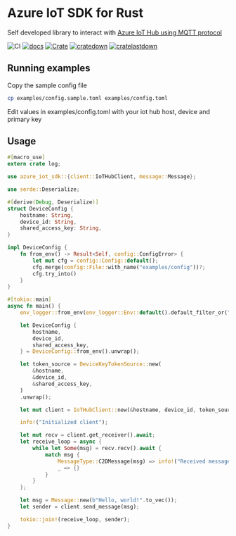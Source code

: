 # Azure IoT SDK for Rust

Self developed library to interact with [Azure IoT Hub using MQTT protocol](https://docs.microsoft.com/en-us/azure/iot-hub/iot-hub-mqtt-support)

![CI](https://github.com/damienpontifex/azure-iot-sdk-rs/workflows/CI/badge.svg)
[![docs](https://docs.rs/azure_iot_sdk/badge.svg)](https://docs.rs/azure_iot_sdk)
[![Crate](https://img.shields.io/crates/v/azure_iot_sdk.svg)](https://crates.io/crates/azure_iot_sdk)
[![cratedown](https://img.shields.io/crates/d/azure_iot_sdk.svg)](https://crates.io/crates/azure_iot_sdk)
[![cratelastdown](https://img.shields.io/crates/dv/azure_iot_sdk.svg)](https://crates.io/crates/azure_iot_sdk)

## Running examples
Copy the sample config file
```bash
cp examples/config.sample.toml examples/config.toml
```

Edit values in examples/config.toml with your iot hub host, device and primary key

## Usage

```rust
#[macro_use]
extern crate log;

use azure_iot_sdk::{client::IoTHubClient, message::Message};

use serde::Deserialize;

#[derive(Debug, Deserialize)]
struct DeviceConfig {
    hostname: String,
    device_id: String,
    shared_access_key: String,
}

impl DeviceConfig {
    fn from_env() -> Result<Self, config::ConfigError> {
        let mut cfg = config::Config::default();
        cfg.merge(config::File::with_name("examples/config"))?;
        cfg.try_into()
    }
}

#[tokio::main]
async fn main() {
    env_logger::from_env(env_logger::Env::default().default_filter_or("info")).init();

    let DeviceConfig {
        hostname,
        device_id,
        shared_access_key,
    } = DeviceConfig::from_env().unwrap();

    let token_source = DeviceKeyTokenSource::new(
        &hostname,
        &device_id,
        &shared_access_key,
    )
    .unwrap();

    let mut client = IoTHubClient::new(&hostname, device_id, token_source).await?;

    info!("Initialized client");

    let mut recv = client.get_receiver().await;
    let receive_loop = async {
        while let Some(msg) = recv.recv().await {
            match msg {
                MessageType::C2DMessage(msg) => info!("Received message {:?}", msg),
                _ => {}
            }
        }
    };

    let msg = Message::new(b"Hello, world!".to_vec());
    let sender = client.send_message(msg);

    tokio::join!(receive_loop, sender);
}
```